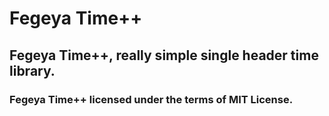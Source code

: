 # Fegeya Time++
## Fegeya Time++, really simple single header time library.


### Fegeya Time++ licensed under the terms of MIT License.
